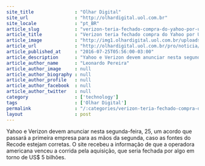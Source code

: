 ```yaml
---
site_title               : "Olhar Digital"
site_url                 : "http://olhardigital.uol.com.br"
site_locale              : "pt_BR"
article_slug             : "verizon-teria-fechado-compra-do-yahoo-por-uss-5-bilhoes"
article_title            : "Verizon teria fechado compra do Yahoo por US$ 5 bilhões"
article_image            : "http://img1.olhardigital.uol.com.br/uploads/acervo_imagens/2016/01/20160107075558_660_420.jpg"
article_url              : "http://olhardigital.uol.com.br/pro/noticia/verizon-teria-fechado-compra-do-yahoo-por-us-5-bilhoes/60550"
article_published_at     : "2016-07-25T05:56:00-03:00"
article_description      : "Yahoo e Verizon devem anunciar nesta segunda-feira, 25, um acordo que passará a primeira empresa para as mãos da segunda, caso as fontes do Recode estejam corretas. O site recebeu a informação de que a operadora americana venceu a corrida pela aquisição, que seria fechada por algo em torno de US$ 5 bilhões."
article_author_name      : "Leonardo Pereira"
article_author_image     : null
article_author_biography : null
article_author_profile   : null
article_author_facebook  : null
article_author_twitter   : null
category                 : ['technology']
tags                     : ['Olhar Digital']
permalink                : "/:categories/verizon-teria-fechado-compra-do-yahoo-por-uss-5-bilhoes/"
layout                   : post
---
```


Yahoo e Verizon devem anunciar nesta segunda-feira, 25, um acordo que passará a primeira empresa para as mãos da segunda, caso as fontes do Recode estejam corretas. O site recebeu a informação de que a operadora americana venceu a corrida pela aquisição, que seria fechada por algo em torno de US$ 5 bilhões.
